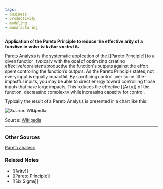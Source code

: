 ```yaml
---
tags:
- business
- productivity
- modeling
- manufacturing
---
```

**Application of the Pareto Principle to reduce the effective arity of a function in order to better control it.**

Pareto Analysis is the systematic application of the [[Pareto Principle]] to a given function, typically with the goal of optimizing creating effective/consistent/productive the function's outputs against the effort spent controlling the function's outputs. As the Pareto Principle states, not every input is equally impactful. By sacrificing control over some little-impactful inputs, you may be able to direct energy toward controlling those inputs that have large impacts. This reduces the effective [[Arity]] of the function, decreasing complexity while increasing capacity for control.

Typically the result of a Pareto Analysis is presented in a chart like this:

![Source: [Wikipedia](https://en.wikipedia.org/wiki/Pareto_analysis)](Untitled%206.png)

Source: [Wikipedia](https://en.wikipedia.org/wiki/Pareto_analysis)

---

### Other Sources

[Pareto analysis](https://en.wikipedia.org/wiki/Pareto_analysis)

### Related Notes
- [[Arity]] 
- [[Pareto Principle]] 
- [[Six Sigma]]